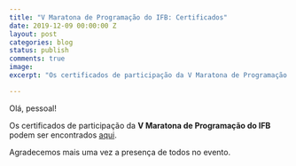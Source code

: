 ```yaml
---
title: "V Maratona de Programação do IFB: Certificados"
date: 2019-12-09 00:00:00 Z
layout: post
categories: blog
status: publish
comments: true
image:
excerpt: "Os certificados de participação da V Maratona de Programação do IFB estão disponíveis."

---
```


Olá, pessoal!

Os certificados de participação da **V Maratona de Programação do IFB** podem ser encontrados [aqui]({{site.url}}/assets/5-mdp-ifb/certificados-participantes.pdf).

Agradecemos mais uma vez a presença de todos no evento.